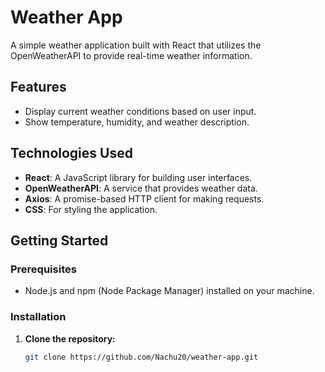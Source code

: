 # Weather App

A simple weather application built with React that utilizes the OpenWeatherAPI to provide real-time weather information.

## Features

- Display current weather conditions based on user input.
- Show temperature, humidity, and weather description.

## Technologies Used

- **React**: A JavaScript library for building user interfaces.
- **OpenWeatherAPI**: A service that provides weather data.
- **Axios**: A promise-based HTTP client for making requests.
- **CSS**: For styling the application.

## Getting Started

### Prerequisites

- Node.js and npm (Node Package Manager) installed on your machine.

### Installation

1. **Clone the repository:**

   ```bash
   git clone https://github.com/Nachu20/weather-app.git

